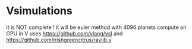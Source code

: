 # Vsimulations
it is NOT complete !
it will be euler method with 4096 planets compute on GPU in V uses https://github.com/vlang/vsl and https://github.com/irishgreencitrus/raylib.v
